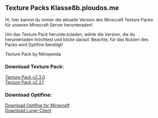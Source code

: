 ## Texture Packs Klasse8b.ploudos.me

Hi, hier kannst du immer die aktuelle Version des Minecraft Texture Packs für unseren Minecraft Server herunteraden!

Um das Texture Pack herunterzuladen, wähle die Version, die du herunterladen möchtest und klicke darauf. Beachte, für das Nutzen des Packs wird Optifine benötigt!


Texture Pack by Nitropenda

### Download Texture Pack: 
         
[Texture Pack v2.3.0](https://nitropenda.github.io/Klasse8b-V2.3.0/)      
[Texture Pack v2.3.1](https://nitropenda.github.io/Klasse8b-V2.3.1/)                                            
                                                            
### Download Optifine:     

[Download Optifine for Minecraft](https://optifine.net/downloads)                
[Download Lunar-Client](https://www.lunarclient.com/download/)
